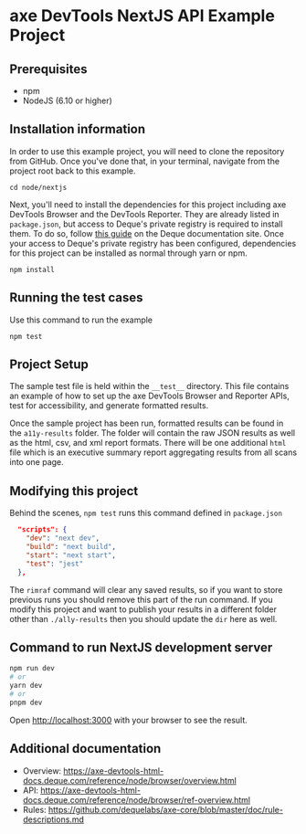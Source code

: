 # axe DevTools NextJS API Example Project

## Prerequisites

- npm
- NodeJS (6.10 or higher)

## Installation information

In order to use this example project, you will need to clone the repository from GitHub. Once you've done that, in your terminal, navigate from the project root back to this example.


```
cd node/nextjs
```

Next, you'll need to install the dependencies for this project including axe DevTools Browser and the DevTools Reporter. They are already listed in `package.json`, but access to Deque's private registry is required to install them. To do so, follow [this guide](https://axe-devtools-html-docs.deque.com/reference/node/browser/install-agora.html) on the Deque documentation site. Once your access to Deque's private registry has been configured, dependencies for this project can be installed as normal through yarn or npm.

```
npm install
```

## Running the test cases

Use this command to run the example

```
npm test
```

## Project Setup

The sample test file is held within the `__test__` directory. This file contains an example of how to set up the axe DevTools Browser and Reporter APIs, test for accessibility, and generate formatted results.

Once the sample project has been run, formatted results can be found in the `a11y-results` folder. The folder will contain the raw JSON results as well as the html, csv, and xml report formats. There will be one additional `html` file which is an executive summary report aggregating results from all scans into one page.

## Modifying this project

Behind the scenes, `npm test` runs this command defined in `package.json`

```json
  "scripts": {
    "dev": "next dev",
    "build": "next build",
    "start": "next start",
    "test": "jest"
  },
```

The `rimraf` command will clear any saved results, so if you want to store previous runs you should remove this part of the run command. If you modify this project and want to publish your results in a different folder other than `./ally-results` then you should update the `dir` here as well.

## Command to run NextJS development server

```bash
npm run dev
# or
yarn dev
# or
pnpm dev
```

Open [http://localhost:3000](http://localhost:3000) with your browser to see the result.

## Additional documentation

- Overview: https://axe-devtools-html-docs.deque.com/reference/node/browser/overview.html
- API: https://axe-devtools-html-docs.deque.com/reference/node/browser/ref-overview.html
- Rules: https://github.com/dequelabs/axe-core/blob/master/doc/rule-descriptions.md
